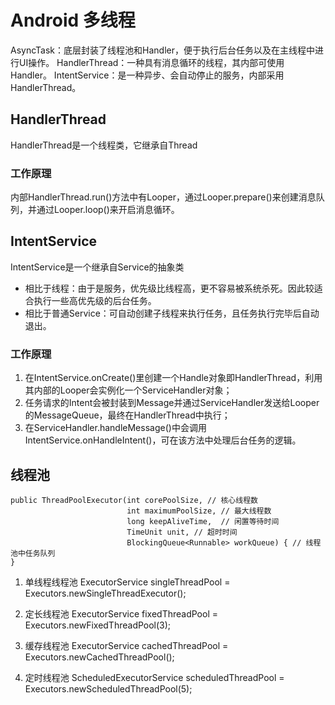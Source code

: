 # Android 多线程

AsyncTask：底层封装了线程池和Handler，便于执行后台任务以及在主线程中进行UI操作。
HandlerThread：一种具有消息循环的线程，其内部可使用Handler。
IntentService：是一种异步、会自动停止的服务，内部采用HandlerThread。

## HandlerThread

HandlerThread是一个线程类，它继承自Thread

### 工作原理

内部HandlerThread.run()方法中有Looper，通过Looper.prepare()来创建消息队列，并通过Looper.loop()来开启消息循环。

## IntentService

IntentService是一个继承自Service的抽象类

* 相比于线程：由于是服务，优先级比线程高，更不容易被系统杀死。因此较适合执行一些高优先级的后台任务。
* 相比于普通Service：可自动创建子线程来执行任务，且任务执行完毕后自动退出。

### 工作原理
1. 在IntentService.onCreate()里创建一个Handle对象即HandlerThread，利用其内部的Looper会实例化一个ServiceHandler对象；
2. 任务请求的Intent会被封装到Message并通过ServiceHandler发送给Looper的MessageQueue，最终在HandlerThread中执行；
3. 在ServiceHandler.handleMessage()中会调用IntentService.onHandleIntent()，可在该方法中处理后台任务的逻辑。

## 线程池

```
public ThreadPoolExecutor(int corePoolSize, // 核心线程数
                          int maximumPoolSize, // 最大线程数
                          long keepAliveTime,  // 闲置等待时间
                          TimeUnit unit, // 超时时间
                          BlockingQueue<Runnable> workQueue) { // 线程池中任务队列
}
```

1. 单线程线程池
ExecutorService singleThreadPool = Executors.newSingleThreadExecutor();

2. 定长线程池
ExecutorService fixedThreadPool = Executors.newFixedThreadPool(3);

3. 缓存线程池
ExecutorService cachedThreadPool = Executors.newCachedThreadPool();

4. 定时线程池
ScheduledExecutorService scheduledThreadPool = Executors.newScheduledThreadPool(5);
